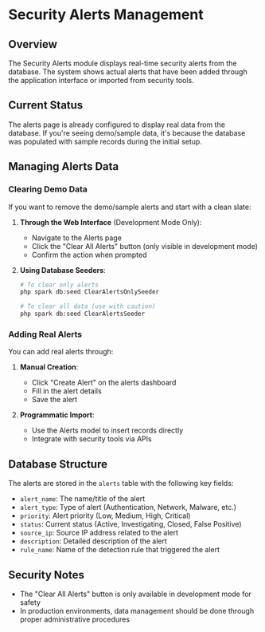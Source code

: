 # Security Alerts Management

## Overview
The Security Alerts module displays real-time security alerts from the database. The system shows actual alerts that have been added through the application interface or imported from security tools.

## Current Status
The alerts page is already configured to display real data from the database. If you're seeing demo/sample data, it's because the database was populated with sample records during the initial setup.

## Managing Alerts Data

### Clearing Demo Data
If you want to remove the demo/sample alerts and start with a clean slate:

1. **Through the Web Interface** (Development Mode Only):
   - Navigate to the Alerts page
   - Click the "Clear All Alerts" button (only visible in development mode)
   - Confirm the action when prompted

2. **Using Database Seeders**:
   ```bash
   # To clear only alerts
   php spark db:seed ClearAlertsOnlySeeder
   
   # To clear all data (use with caution)
   php spark db:seed ClearAlertsSeeder
   ```

### Adding Real Alerts
You can add real alerts through:

1. **Manual Creation**:
   - Click "Create Alert" on the alerts dashboard
   - Fill in the alert details
   - Save the alert

2. **Programmatic Import**:
   - Use the Alerts model to insert records directly
   - Integrate with security tools via APIs

## Database Structure
The alerts are stored in the `alerts` table with the following key fields:
- `alert_name`: The name/title of the alert
- `alert_type`: Type of alert (Authentication, Network, Malware, etc.)
- `priority`: Alert priority (Low, Medium, High, Critical)
- `status`: Current status (Active, Investigating, Closed, False Positive)
- `source_ip`: Source IP address related to the alert
- `description`: Detailed description of the alert
- `rule_name`: Name of the detection rule that triggered the alert

## Security Notes
- The "Clear All Alerts" button is only available in development mode for safety
- In production environments, data management should be done through proper administrative procedures
